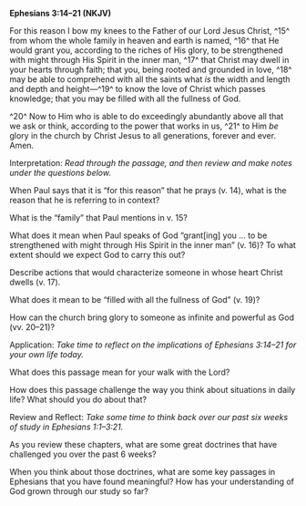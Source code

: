 **Ephesians 3:14–21 (NKJV)**

For this reason I bow my knees to the Father of our Lord Jesus Christ, ^15^ from whom the whole family in heaven and earth is named, ^16^ that He would grant you, according to the riches of His glory, to be strengthened with might through His Spirit in the inner man, ^17^ that Christ may dwell in your hearts through faith; that you, being rooted and grounded in love, ^18^ may be able to comprehend with all the saints what *is* the width and length and depth and height—^19^ to know the love of Christ which passes knowledge; that you may be filled with all the fullness of God.

^20^ Now to Him who is able to do exceedingly abundantly above all that we ask or think, according to the power that works in us, ^21^ to Him *be* glory in the church by Christ Jesus to all generations, forever and ever. Amen.

Interpretation: *Read through the passage, and then review and make notes under the questions below.*

When Paul says that it is “for this reason” that he prays (v. 14), what is the reason that he is referring to in context?

What is the “family” that Paul mentions in v. 15?

What does it mean when Paul speaks of God “grant[ing] you … to be strengthened with might through His Spirit in the inner man” (v. 16)? To what extent should we expect God to carry this out?

Describe actions that would characterize someone in whose heart Christ dwells (v. 17).

What does it mean to be “filled with all the fullness of God” (v. 19)?

How can the church bring glory to someone as infinite and powerful as God (vv. 20–21)?

Application: *Take time to reflect on the implications of Ephesians 3:14–21 for your own life today.*

What does this passage mean for your walk with the Lord?

How does this passage challenge the way you think about situations in daily life? What should you do about that?

Review and Reflect: *Take some time to think back over our past six weeks of study in Ephesians 1:1–3:21.*

As you review these chapters, what are some great doctrines that have challenged you over the past 6 weeks?

When you think about those doctrines, what are some key passages in Ephesians that you have found meaningful? How has your understanding of God grown through our study so far?
